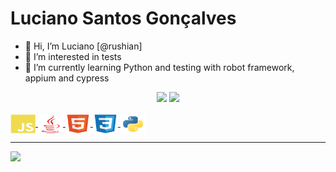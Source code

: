 # Luciano Santos Gonçalves
- 👋 Hi, I’m Luciano [@rushian]
- 👀 I’m interested in tests 
- 🌱 I’m currently learning Python and testing with robot framework, appium and cypress

<div align="center">
  <a href="https://github.com/rushian">
  <img height="180em" src="https://github-readme-stats.vercel.app/api?username=rushian&show_icons=true&include_all_commits=true&count_private=false&theme=maroongold"/></a>
  <a href="https://github.com/rushian">
  <img height="180em" src="https://github-readme-stats.vercel.app/api/top-langs/?username=rushian&layout=compact&langs_count=15&theme=maroongold"/>
  </a>
</div>
  
<div style="display: inline_block"><br>
  <a href="https://github.com/rushian">
  <img align="center" alt="rushian-Js" height="30" width="40" src="https://raw.githubusercontent.com/devicons/devicon/master/icons/javascript/javascript-plain.svg">
  <img align="center" alt="rushian-Jvm" height="30" width="40" src="https://raw.githubusercontent.com/devicons/devicon/master/icons/java/java-plain.svg">
  <img align="center" alt="rushian-HTML" height="30" width="40" src="https://raw.githubusercontent.com/devicons/devicon/master/icons/html5/html5-original.svg">
  <img align="center" alt="rushian-CSS" height="30" width="40" src="https://raw.githubusercontent.com/devicons/devicon/master/icons/css3/css3-original.svg">
  <img align="center" alt="rushian-Python" height="30" width="40" src="https://raw.githubusercontent.com/devicons/devicon/master/icons/python/python-original.svg"></a>
</div>
<div style="display: inline_block">
<hr style="hr{height: 1px;}">
  <a href="https://www.linkedin.com/in/lucianosantos2011" target="_new"><img src="https://img.shields.io/badge/-LinkedIn-%230077B5?style=for-the-badge&logo=linkedin&logoColor=white"></a> 
  </div>

